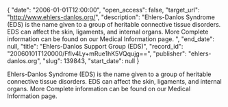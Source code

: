 {
  "date": "2006-01-01T12:00:00", 
  "open_access": false, 
  "target_url": "http://www.ehlers-danlos.org/", 
  "description": "Ehlers-Danlos Syndrome (EDS) is the name given to a group of heritable connective tissue disorders. EDS can affect the skin, ligaments, and internal organs. More Complete information can be found on our Medical Information page. ", 
  "end_date": null, 
  "title": "Ehlers-Danlos Support Group (EDS)", 
  "record_id": "20060101T120000/Fflv4Ly+mRue1hK5VQqujg==", 
  "publisher": "ehlers-danlos.org", 
  "slug": 139843, 
  "start_date": null
}

Ehlers-Danlos Syndrome (EDS) is the name given to a group of heritable connective tissue disorders. EDS can affect the skin, ligaments, and internal organs. More Complete information can be found on our Medical Information page. 